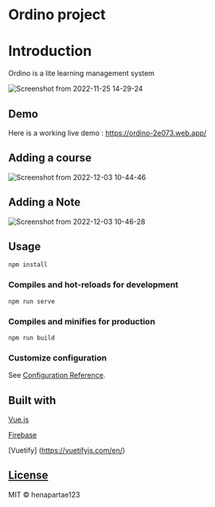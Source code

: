 # Ordino project

# Introduction

Ordino is a lite learning management system

![Screenshot from 2022-11-25 14-29-24](https://user-images.githubusercontent.com/56829873/205844838-83333bfa-b033-4f6b-98f9-9f7b53de089c.png)

## Demo

Here is a working live demo : https://ordino-2e073.web.app/

## Adding a course

![Screenshot from 2022-12-03 10-44-46](https://user-images.githubusercontent.com/56829873/205845460-5400a7a2-847f-446d-a71c-8e6b22e8a670.png)

## Adding a Note

![Screenshot from 2022-12-03 10-46-28](https://user-images.githubusercontent.com/56829873/205845592-2584ccb2-9dde-4b38-994e-1fb4e29bdcea.png)

## Usage

```
npm install
```

### Compiles and hot-reloads for development

```
npm run serve
```

### Compiles and minifies for production

```
npm run build
```

### Customize configuration

See [Configuration Reference](https://cli.vuejs.org/config/).

## Built with

[Vue.js](https://vuejs.org/)

[Firebase](https://firebase.google.com/)

[Vuetify] (https://vuetifyjs.com/en/)

## [License](https://github.com/henapartae123/Ordino/LICENSE.md)
MIT © henapartae123
